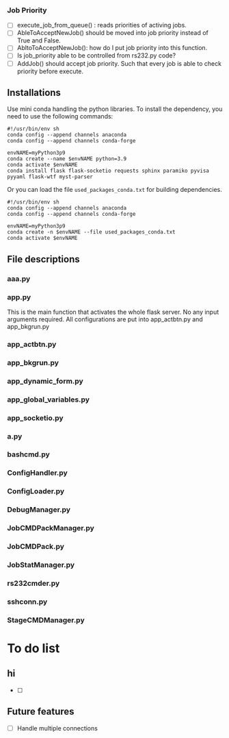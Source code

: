 ### Job Priority
* [ ] execute_job_from_queue() : reads priorities of activing jobs.
* [ ] AbleToAcceptNewJob() should be moved into job priority instead of True and False.
* [ ] AbltoToAcceptNewJob(): how do I put job priority into this function.
* [ ] Is job_priority able to be controlled from rs232.py code?
* [ ] AddJob() should accept job priority. Such that every job is able to check priority before execute.

## Installations
Use mini conda handling the python libraries.
To install the dependency, you need to use the following commands:
```
#!/usr/bin/env sh
conda config --append channels anaconda
conda config --append channels conda-forge

envNAME=myPython3p9
conda create --name $envNAME python=3.9
conda activate $envNAME
conda install flask flask-socketio requests sphinx paramiko pyvisa pyyaml flask-wtf myst-parser
```

Or you can load the file `used_packages_conda.txt` for building dependencies.
```
#!/usr/bin/env sh
conda config --append channels anaconda
conda config --append channels conda-forge

envNAME=myPython3p9
conda create -n $envNAME --file used_packages_conda.txt 
conda activate $envNAME
```
## File descriptions
### aaa.py
### app.py
This is the main function that activates the whole flask server.
No any input arguments required. All configurations are put into app_actbtn.py and app_bkgrun.py
### app_actbtn.py

### app_bkgrun.py
### app_dynamic_form.py
### app_global_variables.py
### app_socketio.py
### a.py
### bashcmd.py
### ConfigHandler.py
### ConfigLoader.py
### DebugManager.py
### JobCMDPackManager.py
### JobCMDPack.py
### JobStatManager.py
### rs232cmder.py
### sshconn.py
### StageCMDManager.py



# To do list
## hi
* [ ] 


## Future features
* [ ] Handle multiple connections

